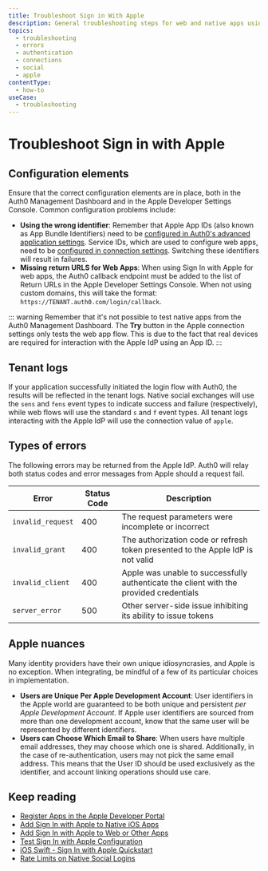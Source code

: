 ```yaml
---
title: Troubleshoot Sign in With Apple
description: General troubleshooting steps for web and native apps using the Apple connection
topics:
  - troubleshooting
  - errors
  - authentication
  - connections
  - social
  - apple
contentType:
  - how-to
useCase: 
  - troubleshooting
---
```


# Troubleshoot Sign in with Apple

## Configuration elements

Ensure that the correct configuration elements are in place, both in the Auth0 Management Dashboard and in the Apple Developer Settings Console. Common configuration problems include:

- **Using the wrong identifier**: Remember that Apple App IDs (also known as App Bundle Identifiers) need to be [configured in Auth0's advanced application settings](/connections/apple-siwa/add-siwa-to-native-app).  Service IDs, which are used to configure web apps, need to be [configured in connection settings](/connections/apple-siwa/add-siwa-to-native-app).  Switching these identifiers will result in failures.
- **Missing return URLS for Web Apps**: When using Sign In with Apple for web apps, the Auth0 callback endpoint must be added to the list of Return URLs in the Apple Developer Settings Console.  When not using custom domains, this will take the format: `https://TENANT.auth0.com/login/callback`.

::: warning
Remember that it's not possible to test native apps from the Auth0 Management Dashboard.  The **Try** button in the Apple connection settings only tests the web app flow.  This is due to the fact that real devices are required for interaction with the Apple IdP using an App ID.
:::

## Tenant logs

If your application successfully initiated the login flow with Auth0, the results will be reflected in the tenant logs.  Native social exchanges will use the `sens` and `fens` event types to indicate success and failure (respectively), while web flows will use the standard `s` and `f` event types.  All tenant logs interacting with the Apple IdP will use the connection value of `apple`.

## Types of errors

The following errors may be returned from the Apple IdP.  Auth0 will relay both status codes and error messages from Apple should a request fail.

| Error | Status Code | Description |
| - | - | - |
| `invalid_request` | 400 | The request parameters were incomplete or incorrect |
| `invalid_grant` | 400 | The authorization code or refresh token presented to the Apple IdP is not valid |
| `invalid_client` | 400 | Apple was unable to successfully authenticate the client with the provided credentials |
| `server_error` | 500 | Other server-side issue inhibiting its ability to issue tokens |

## Apple nuances
Many identity providers have their own unique idiosyncrasies, and Apple is no exception.  When integrating, be mindful of a few of its particular choices in implementation.

- **Users are Unique Per Apple Development Account**: User identifiers in the Apple world are guaranteed to be both unique and persistent _per Apple Development Account_.  If Apple user identifiers are sourced from more than one development account, know that the same user will be represented by different identifiers.
- **Users can Choose Which Email to Share**: When users have multiple email addresses, they may choose which one is shared.  Additionally, in the case of re-authentication, users may not pick the same email address.  This means that the User ID should be used exclusively as the identifier, and account linking operations should use care.

## Keep reading
* [Register Apps in the Apple Developer Portal](/connections/apple-siwa/set-up-apple)
* [Add Sign In with Apple to Native iOS Apps](/connections/apple-siwa/add-siwa-to-native-app)
* [Add Sign In with Apple to Web or Other Apps](/connections/apple-siwa/add-siwa-to-web-app)
* [Test Sign In with Apple Configuration](/connections/apple-siwa/test-siwa-connection)
* [iOS Swift - Sign In with Apple Quickstart](/quickstart/native/ios-swift-siwa)
* [Rate Limits on Native Social Logins](/policies/rate-limits#limits-on-native-social-logins)
